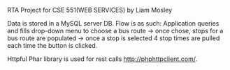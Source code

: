 RTA Project for CSE 551(WEB SERVICES) by Liam Mosley

Data is stored in a MySQL server DB. Flow is as such: Application queries and fills drop-down menu to choose a bus route -> once chose, stops for a bus route are populated -> once a stop is selected 4 stop times are pulled each time the button is clicked.

Httpful Phar library is used for rest calls http://phphttpclient.com/.


